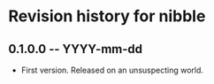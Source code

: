 # Revision history for nibble

## 0.1.0.0 -- YYYY-mm-dd

* First version. Released on an unsuspecting world.
